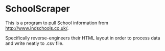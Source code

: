 # SchoolScraper

This is a program to pull School information from http://www.indschools.co.uk/.

Specifically reverse-engineers their HTML layout in order to process data and write neatly to .csv file.
